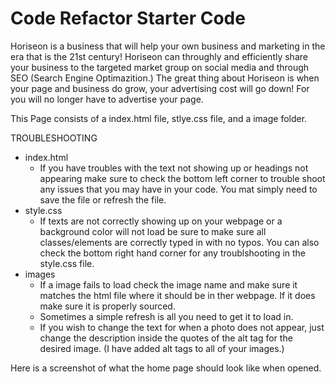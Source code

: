 # Code Refactor Starter Code

Horiseon is a business that will help your own business and marketing in the era that is the 21st century! Horiseon can throughly and efficiently share your business to the targeted market group on social media and through SEO (Search Engine Optimazition.) The great thing about Horiseon is when your page and business do grow, your advertising cost will go down! For you will no longer have to advertise your page.

This Page consists of a index.html file, stlye.css file, and a image folder.

TROUBLESHOOTING
 - index.html
    - If you have troubles with the text not showing up or headings not appearing make sure to check the bottom left corner to trouble shoot any issues that you may have in your code. You mat simply need to save the file or refresh the file.
 - style.css
    - If texts are not correctly showing up on your webpage or a background color will not load be sure to make sure all classes/elements are correctly typed in with no typos. You can also check the bottom right hand corner for any troublshooting in the style.css file.
 - images
    - If a image fails to load check the image name and make sure it matches the html file where it should be in ther webpage. If it does make sure it is properly sourced.
    - Sometimes a simple refresh is all you need to get it to load in.
    - If you wish to change the text for when a photo does not appear, just change the description inside the quotes of the alt tag for the desired image. (I have added alt tags to all of your images.)

Here is a screenshot of what the home page should look like when opened.
 
